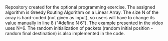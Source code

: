 Repository created for the optional programming exercise. The assigned algorithm is Greedy Routing Algorithm on a Linear Array. The size N of the array is hard-coded (not given as input), so users will have to change its value manually in line 8 ("#define N 6"). The example presented in the video uses N=6. The random initialization of packets (random initial position - random final destination) is also implemented in the code. 
